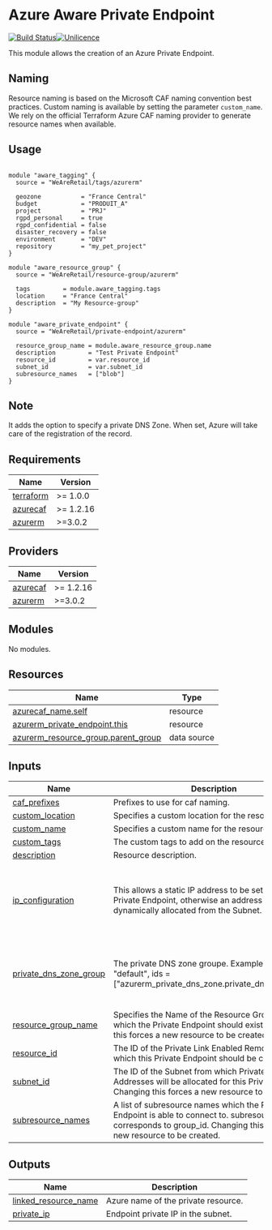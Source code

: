 # Azure Aware Private Endpoint

[![Build Status](https://dev.azure.com/weareretail/Tooling/_apis/build/status/mod_azu_private_endpoint?repoName=mod_azu_private_endpoint&branchName=master)](https://dev.azure.com/weareretail/Tooling/_build/latest?definitionId=2&repoName=mod_azu_private_endpoint&branchName=master)[![Unilicence](https://img.shields.io/badge/licence-The%20Unilicence-green)](LICENCE)

This module allows the creation of an Azure Private Endpoint.

## Naming

Resource naming is based on the Microsoft CAF naming convention best practices. Custom naming is available by setting the parameter `custom_name`. We rely on the official Terraform Azure CAF naming provider to generate resource names when available.

## Usage

```hcl

module "aware_tagging" {
  source = "WeAreRetail/tags/azurerm"

  geozone           = "France Central"
  budget            = "PRODUIT_A"
  project           = "PRJ"
  rgpd_personal     = true
  rgpd_confidential = false
  disaster_recovery = false
  environment       = "DEV"
  repository        = "my_pet_project"
}

module "aware_resource_group" {
  source = "WeAreRetail/resource-group/azurerm"

  tags         = module.aware_tagging.tags
  location     = "France Central"
  description  = "My Resource-group"
}

module "aware_private_endpoint" {
  source = "WeAreRetail/private-endpoint/azurerm"

  resource_group_name = module.aware_resource_group.name
  description         = "Test Private Endpoint"
  resource_id         = var.resource_id
  subnet_id           = var.subnet_id
  subresource_names   = ["blob"]
}

```

## Note

It adds the option to specify a private DNS Zone. When set, Azure will take care of the registration of the record.

<!-- BEGIN_TF_DOCS -->
## Requirements

| Name | Version |
|------|---------|
| <a name="requirement_terraform"></a> [terraform](#requirement\_terraform) | >= 1.0.0 |
| <a name="requirement_azurecaf"></a> [azurecaf](#requirement\_azurecaf) | >= 1.2.16 |
| <a name="requirement_azurerm"></a> [azurerm](#requirement\_azurerm) | >=3.0.2 |

## Providers

| Name | Version |
|------|---------|
| <a name="provider_azurecaf"></a> [azurecaf](#provider\_azurecaf) | >= 1.2.16 |
| <a name="provider_azurerm"></a> [azurerm](#provider\_azurerm) | >=3.0.2 |

## Modules

No modules.

## Resources

| Name | Type |
|------|------|
| [azurecaf_name.self](https://registry.terraform.io/providers/aztfmod/azurecaf/latest/docs/resources/name) | resource |
| [azurerm_private_endpoint.this](https://registry.terraform.io/providers/hashicorp/azurerm/latest/docs/resources/private_endpoint) | resource |
| [azurerm_resource_group.parent_group](https://registry.terraform.io/providers/hashicorp/azurerm/latest/docs/data-sources/resource_group) | data source |

## Inputs

| Name | Description | Type | Default | Required |
|------|-------------|------|---------|:--------:|
| <a name="input_caf_prefixes"></a> [caf\_prefixes](#input\_caf\_prefixes) | Prefixes to use for caf naming. | `list(string)` | `[]` | no |
| <a name="input_custom_location"></a> [custom\_location](#input\_custom\_location) | Specifies a custom location for the resource. | `string` | `""` | no |
| <a name="input_custom_name"></a> [custom\_name](#input\_custom\_name) | Specifies a custom name for the resource. | `string` | `""` | no |
| <a name="input_custom_tags"></a> [custom\_tags](#input\_custom\_tags) | The custom tags to add on the resource. | `map(string)` | `{}` | no |
| <a name="input_description"></a> [description](#input\_description) | Resource description. | `string` | `""` | no |
| <a name="input_ip_configuration"></a> [ip\_configuration](#input\_ip\_configuration) | This allows a static IP address to be set for this Private Endpoint, otherwise an address is dynamically allocated from the Subnet. | <pre>object({<br/>    name               = optional(string)<br/>    private_ip_address = optional(string)<br/>    subresource_name   = optional(string)<br/>    member_name        = optional(string)<br/>  })</pre> | `null` | no |
| <a name="input_private_dns_zone_group"></a> [private\_dns\_zone\_group](#input\_private\_dns\_zone\_group) | The private DNS zone groupe. Example {name = "default", ids = ["azurerm\_private\_dns\_zone.private\_dns\_zones.id"]} | <pre>list(<br/>    object({<br/>      name = string<br/>      ids  = list(string)<br/>    })<br/>  )</pre> | `null` | no |
| <a name="input_resource_group_name"></a> [resource\_group\_name](#input\_resource\_group\_name) | Specifies the Name of the Resource Group within which the Private Endpoint should exist. Changing this forces a new resource to be created. | `string` | n/a | yes |
| <a name="input_resource_id"></a> [resource\_id](#input\_resource\_id) | The ID of the Private Link Enabled Remote Resource which this Private Endpoint should be connected to. | `string` | n/a | yes |
| <a name="input_subnet_id"></a> [subnet\_id](#input\_subnet\_id) | The ID of the Subnet from which Private IP Addresses will be allocated for this Private Endpoint. Changing this forces a new resource to be created. | `string` | n/a | yes |
| <a name="input_subresource_names"></a> [subresource\_names](#input\_subresource\_names) | A list of subresource names which the Private Endpoint is able to connect to. subresource\_names corresponds to group\_id. Changing this forces a new resource to be created. | `list(string)` | n/a | yes |

## Outputs

| Name | Description |
|------|-------------|
| <a name="output_linked_resource_name"></a> [linked\_resource\_name](#output\_linked\_resource\_name) | Azure name of the private resource. |
| <a name="output_private_ip"></a> [private\_ip](#output\_private\_ip) | Endpoint private IP in the subnet. |
<!-- END_TF_DOCS -->
